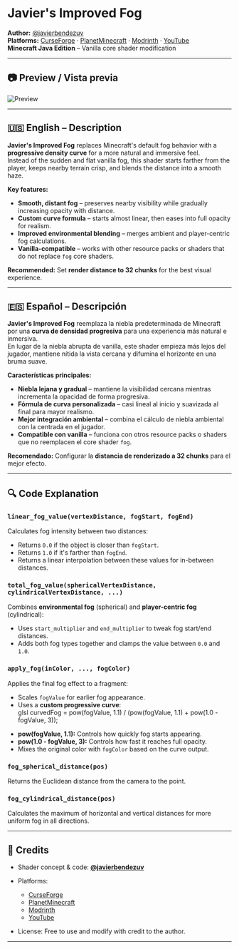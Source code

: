 # Javier's Improved Fog

**Author:** [@javierbendezuv](https://www.curseforge.com/members/javierbendezuv/projects)  
**Platforms:** [CurseForge](https://www.curseforge.com/members/javierbendezuv/projects) · [PlanetMinecraft](https://www.planetminecraft.com/member/javierbendezuv/) · [Modrinth](https://modrinth.com/user/javierbendezuv) · [YouTube](https://www.youtube.com/@resourcepacksdejavierbendezuv)  
**Minecraft Java Edition** – Vanilla core shader modification

---

## 📷 Preview / Vista previa

![Preview](https://i.imgur.com/273Er1j.png)  

---

## 🇺🇸 English – Description

**Javier's Improved Fog** replaces Minecraft's default fog behavior with a **progressive density curve** for a more natural and immersive feel.  
Instead of the sudden and flat vanilla fog, this shader starts farther from the player, keeps nearby terrain crisp, and blends the distance into a smooth haze.

**Key features:**
- **Smooth, distant fog** – preserves nearby visibility while gradually increasing opacity with distance.  
- **Custom curve formula** – starts almost linear, then eases into full opacity for realism.  
- **Improved environmental blending** – merges ambient and player-centric fog calculations.  
- **Vanilla-compatible** – works with other resource packs or shaders that do not replace `fog` core shaders.  

**Recommended:** Set **render distance to 32 chunks** for the best visual experience.

---

## 🇪🇸 Español – Descripción

**Javier's Improved Fog** reemplaza la niebla predeterminada de Minecraft por una **curva de densidad progresiva** para una experiencia más natural e inmersiva.  
En lugar de la niebla abrupta de vanilla, este shader empieza más lejos del jugador, mantiene nítida la vista cercana y difumina el horizonte en una bruma suave.

**Características principales:**
- **Niebla lejana y gradual** – mantiene la visibilidad cercana mientras incrementa la opacidad de forma progresiva.  
- **Fórmula de curva personalizada** – casi lineal al inicio y suavizada al final para mayor realismo.  
- **Mejor integración ambiental** – combina el cálculo de niebla ambiental con la centrada en el jugador.  
- **Compatible con vanilla** – funciona con otros resource packs o shaders que no reemplacen el core shader `fog`.  

**Recomendado:** Configurar la **distancia de renderizado a 32 chunks** para el mejor efecto.

---

## 🔍 Code Explanation

### `linear_fog_value(vertexDistance, fogStart, fogEnd)`
Calculates fog intensity between two distances:
- Returns `0.0` if the object is closer than `fogStart`.  
- Returns `1.0` if it's farther than `fogEnd`.  
- Returns a linear interpolation between these values for in-between distances.

### `total_fog_value(sphericalVertexDistance, cylindricalVertexDistance, ...)`
Combines **environmental fog** (spherical) and **player-centric fog** (cylindrical):
- Uses `start_multiplier` and `end_multiplier` to tweak fog start/end distances.  
- Adds both fog types together and clamps the value between `0.0` and `1.0`.  

### `apply_fog(inColor, ..., fogColor)`
Applies the final fog effect to a fragment:
- Scales `fogValue` for earlier fog appearance.  
- Uses a **custom progressive curve**:  
glsl  curvedFog = pow(fogValue, 1.1) / (pow(fogValue, 1.1) + pow(1.0 - fogValue, 3));
  
* **pow(fogValue, 1.1):** Controls how quickly fog starts appearing.
* **pow(1.0 - fogValue, 3):** Controls how fast it reaches full opacity.
* Mixes the original color with `fogColor` based on the curve output.

### `fog_spherical_distance(pos)`

Returns the Euclidean distance from the camera to the point.

### `fog_cylindrical_distance(pos)`

Calculates the maximum of horizontal and vertical distances for more uniform fog in all directions.

---

## 📜 Credits

* Shader concept & code: **[@javierbendezuv](https://www.curseforge.com/members/javierbendezuv/projects)**
* Platforms:

  * [CurseForge](https://www.curseforge.com/members/javierbendezuv/projects)
  * [PlanetMinecraft](https://www.planetminecraft.com/member/javierbendezuv/)
  * [Modrinth](https://modrinth.com/user/javierbendezuv)
  * [YouTube](https://www.youtube.com/@resourcepacksdejavierbendezuv)
* License: Free to use and modify with credit to the author.

---
